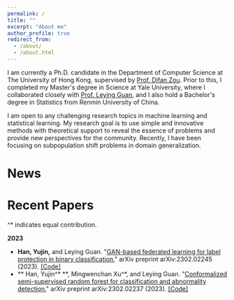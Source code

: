```yaml
---
permalink: /
title: ""
excerpt: "About me"
author_profile: true
redirect_from: 
  - /about/
  - /about.html
---
```



I am currently a Ph.D. candidate in the Department of Computer Science at The University of Hong Kong, supervised by [Prof. Difan Zou](https://difanzou.github.io). Prior to this, I completed my Master's degree in Science at Yale University, where I collaborated closely with [Prof. Leying Guan](https://campuspress.yale.edu/lguan), and I also hold a Bachelor's degree in Statistics from Renmin University of China.

I am open to any challenging research topics in machine learning and statistical learning. My research goal is to use simple and innovative methods with theoretical support to reveal the essence of problems and provide new perspectives for the community. Recently, I have been focusing on subpopulation shift problems in domain generalization.



News
======

Recent Papers
======

^* indicates equal contribution.
  
**2023**

- **Han, Yujin,** and Leying Guan. "[GAN-based federated learning for label protection in binary classification.](https://arxiv.org/pdf/2302.02245.pdf)" arXiv preprint arXiv:2302.02245 (2023). [[Code]](https://github.com/yujinhan98/Generative-Adversarial-Federated-Model)
- ** Han, Yujin^* **, Mingwenchan Xu^*, and Leying Guan. "[Conformalized semi-supervised random forest for classification and abnormality detection.]([https://arxiv.org/pdf/2302.02245.pdf](https://arxiv.org/pdf/2302.02237.pdf))" arXiv preprint arXiv:2302.02237 (2023). [[Code]](https://github.com/yujinhan98/CSForest)

